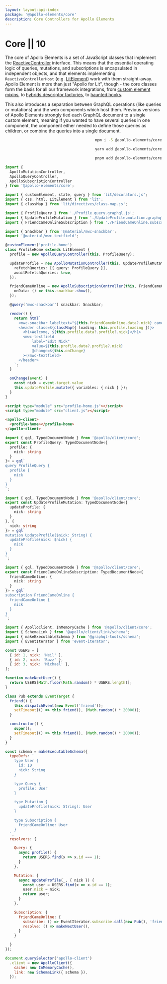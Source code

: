 ```yaml
---
layout: layout-api-index
package: '@apollo-elements/core'
description: Core Controllers for Apollo Elements
---
```

# Core || 10

The core of Apollo Elements is a set of JavaScript classes that implement the [ReactiveController](https://lit.dev/docs/composition/controllers/) interface. This means that the essential operating logic of queries, mutations, and subscriptions is encapsulated in independent objects, and that elements implementing `ReactiveControllerHost` (e.g. [LitElement](https://lit.dev/docs/components/overview/)) work with them straight-away. Apollo Element is more than just "Apollo for Lit", though - the core classes form the basis for all our framework integrations, from [custom element mixins](../libraries/mixins/), to [hybrids descriptor factories](../libraries/hybrids/), to [haunted hooks](../libraries/haunted/).

This also introduces a separation between GraphQL operations (like queries or mutations) and the web components which host them. Previous versions of Apollo Elements strongly tied each GraphQL document to a single custom element, meaning if you wanted to have several queries in one component, the component either needed to define those queries as children, or combine the queries into a single document.

<code-tabs collection="package-managers" default-tab="npm" align="end">

```bash tab npm
npm i -S @apollo-elements/core
```

```bash tab yarn
yarn add @apollo-elements/core
```

```bash tab pnpm
pnpm add @apollo-elements/core
```

</code-tabs>

```ts playground controller-host profile-home.ts
import {
  ApolloMutationController,
  ApolloQueryController,
  ApolloSubscriptionController
} from '@apollo-elements/core';

import { customElement, state, query } from 'lit/decorators.js';
import { css, html, LitElement } from 'lit';
import { classMap } from 'lit/directives/class-map.js';

import { ProfileQuery } from './Profile.query.graphql.js';
import { UpdateProfileMutation } from './UpdateProfile.mutation.graphql.js';
import { FriendCameOnlineSubscription } from './FriendCameOnline.subscription.graphql.js';

import { Snackbar } from '@material/mwc-snackbar';
import '@material/mwc-textfield';

@customElement('profile-home')
class ProfileHome extends LitElement {
  profile = new ApolloQueryController(this, ProfileQuery);

  updateProfile = new ApolloMutationController(this, UpdateProfileMutation, {
    refetchQueries: [{ query: ProfileQuery }],
    awaitRefetchQueries: true,
  });

  friendCameOnline = new ApolloSubscriptionController(this, FriendCameOnlineSubscription, {
    onData: () => this.snackbar.show(),
  });

  @query('mwc-snackbar') snackbar: Snackbar;

  render() {
    return html`
      <mwc-snackbar labeltext="${this.friendCameOnline.data?.nick} came online"></mwc-snackbar>
      <header class=${classMap({ loading: this.profile.loading })}>
        <h1>Welcome, ${this.profile.data?.profile?.nick}</h1>
        <mwc-textfield
            label="Edit Nick"
            value=${this.profile.data?.profile?.nick}
            @change=${this.onChange}
        ></mwc-textfield>
      </header>
    `;
  }

  onChange(event) {
    const nick = event.target.value
    this.updateProfile.mutate({ variables: { nick } });
  }
}
```

```html playground-file controller-host index.html
<script type="module" src="profile-home.js"></script>
<script type="module" src="client.js"></script>

<apollo-client>
  <profile-home></profile-home>
</apollo-client>
```

```ts playground-file controller-host Profile.query.graphql.ts
import { gql, TypedDocumentNode } from '@apollo/client/core';
export const ProfileQuery: TypedDocumentNode<{
  profile: {
    nick: string
  }
}> = gql`
query ProfileQuery {
  profile {
    nick
  }
}
`;
```

```ts playground-file controller-host UpdateProfile.mutation.graphql.ts
import { gql, TypedDocumentNode } from '@apollo/client/core';
export const UpdateProfileMutation: TypedDocumentNode<{
  updateProfile: {
    nick: string
  }
}, {
  nick: string
}> = gql`
mutation UpdateProfile($nick: String) {
  updateProfile(nick: $nick) {
    nick
  }
}
`;
```

```ts playground-file controller-host FriendCameOnline.subscription.graphql.ts
import { gql, TypedDocumentNode } from '@apollo/client/core';
export const FriendCameOnlineSubscription: TypedDocumentNode<{
  friendCameOnline: {
    nick: string
  }
}> = gql`
subscription FriendCameOnline {
  friendCameOnline {
    nick
  }
}
`;
```

```js playground-file controller-host client.js
import { ApolloClient, InMemoryCache } from '@apollo/client/core';
import { SchemaLink } from '@apollo/client/link/schema';
import { makeExecutableSchema } from '@graphql-tools/schema';
import { EventIterator } from 'event-iterator';

const USERS = [
  { id: 1, nick: 'Neil' },
  { id: 2, nick: 'Buzz' },
  { id: 3, nick: 'Michael' },
];

function makeNextUser() {
  return USERS[Math.floor(Math.random() * USERS.length)];
}

class Pub extends EventTarget {
  friend() {
    this.dispatchEvent(new Event('friend'));
    setTimeout(() => this.friend(), (Math.random() * 20000));
  }

  constructor() {
    super();
    setTimeout(() => this.friend(), (Math.random() * 20000));
  }
}

const schema = makeExecutableSchema({
  typeDefs: `
    type User {
      id: ID
      nick: String
    }

    type Query {
      profile: User
    }

    type Mutation {
      updateProfile(nick: String): User
    }

    type Subscription {
      friendCameOnline: User
    }
  `,
  resolvers: {

    Query: {
      async profile() {
        return USERS.find(x => x.id === 1);
      }
    },

    Mutation: {
      async updateProfile(_, { nick }) {
        const user = USERS.find(x => x.id == 1);
        user.nick = nick;
        return user;
      }
    },

    Subscription: {
      friendCameOnline: {
        subscribe: () => EventIterator.subscribe.call(new Pub(), 'friend'),
        resolve: () => makeNextUser(),
      }
    }

  }
});

document.querySelector('apollo-client')
  .client = new ApolloClient({
    cache: new InMemoryCache(),
    link: new SchemaLink({ schema }),
  });
```
